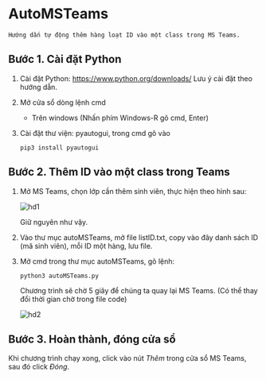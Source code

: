 # **AutoMSTeams**
```Hướng dấn tự động thêm hàng loạt ID vào một class trong MS Teams.```

## **Bước 1. Cài đặt Python**

1. Cài đặt Python: https://www.python.org/downloads/
Lưu ý cài đặt theo hướng dẫn.

2. Mở cửa sổ dòng lệnh cmd 
    * Trên windows (Nhấn phím Windows-R gõ cmd, Enter)
3. Cài đặt thư viện: pyautogui, trong cmd gõ vào

    ```pip3 install pyautogui```

## **Bước 2. Thêm ID vào một class trong Teams**

1. Mở MS Teams, chọn lớp cần thêm sinh viên, thực hiện theo hình sau:
    
    ![hd1](images/hd1.gif)

    Giữ nguyên như vậy.

2. Vào thư mục autoMSTeams, mở file listID.txt, copy vào đây danh sách ID (mã sinh viên), mỗi ID một hàng, lưu file.

3. Mở cmd trong thư mục autoMSTeams, gõ lệnh:

    ```python3 autoMSTeams.py```

    Chương trình sẽ chờ 5 giây để chúng ta quay lại MS Teams. (Có thể thay đổi thời gian chờ trong file code)
    
    ![hd2](images/hd2.gif)

## **Bước 3. Hoàn thành, đóng cửa sổ**
Khi chương trình chạy xong, click vào nút *Thêm* trong cửa sổ MS Teams, sau đó click *Đóng*.

